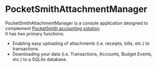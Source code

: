 # PocketSmithAttachmentManager
 
 PocketSmithAttachmentManager is a console application designed to complement [PocketSmith accounting solution](https://www.pocketsmith.com).\
 It has two primary functions:
 * Enabling easy uploading of attachments (i.e. receipts, bills, etc.) to transactions.
 * Downloading your data (i.e. Transactions, Accounts, Budget Events, etc.) to a SQLite database.

 
